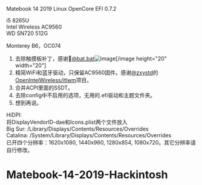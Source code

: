 Matebook 14 2019 Linux OpenCore EFI 0.7.2 

i5 8265U  
Intel Wireless AC9560   
WD SN720 512G  

Monterey B6，OC074   
1. 去除触摸板补丁，感谢🦇<a href="https://github.com/williambj1">@bat.bat</a>![image](https://user-images.githubusercontent.com/63772067/133380601-420c0250-675e-4b88-b62c-86f44d6c8b02.jpeg)[/image height="20" width="20"]  
2. 精简WiFi和蓝牙驱动，只保留AC9560固件。感谢<a href="https://github.com/zxystd">@zxystd</a>的<a href="https://github.com/OpenIntelWireless/itlwm">OpenIntelWireless/itlwm</a>项目。     
3. 合并ACPI里面的SSDT。  
4. 去除config中不启用的选项，无用的.efi驱动和主题文件夹。  
5. 想到再说。  
  
  
HiDPI:  
将DisplayVendorID-dae和Icons.plist两个文件放入  
Big Sur: /Library/Displays/Contents/Resources/Overrides  
Catalina: /System/Library/Displays/Contents/Resources/Overrides  
已开四个分辨率：1620x1080, 1440x960, 1280x854, 1080x720。其它分辨率请自行修改。  
  



# Matebook-14-2019-Hackintosh
